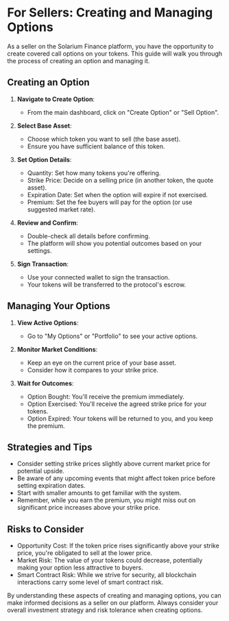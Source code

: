 # For Sellers: Creating and Managing Options

As a seller on the Solarium Finance platform, you have the opportunity to create covered call options on your tokens. This guide will walk you through the process of creating an option and managing it.

## Creating an Option

1. **Navigate to Create Option**:

   - From the main dashboard, click on "Create Option" or "Sell Option".

2. **Select Base Asset**:

   - Choose which token you want to sell (the base asset).
   - Ensure you have sufficient balance of this token.

3. **Set Option Details**:

   - Quantity: Set how many tokens you're offering.
   - Strike Price: Decide on a selling price (in another token, the quote asset).
   - Expiration Date: Set when the option will expire if not exercised.
   - Premium: Set the fee buyers will pay for the option (or use suggested market rate).

4. **Review and Confirm**:

   - Double-check all details before confirming.
   - The platform will show you potential outcomes based on your settings.

5. **Sign Transaction**:
   - Use your connected wallet to sign the transaction.
   - Your tokens will be transferred to the protocol's escrow.

## Managing Your Options

1. **View Active Options**:

   - Go to "My Options" or "Portfolio" to see your active options.

2. **Monitor Market Conditions**:

   - Keep an eye on the current price of your base asset.
   - Consider how it compares to your strike price.

3. **Wait for Outcomes**:
   - Option Bought: You'll receive the premium immediately.
   - Option Exercised: You'll receive the agreed strike price for your tokens.
   - Option Expired: Your tokens will be returned to you, and you keep the premium.

## Strategies and Tips

- Consider setting strike prices slightly above current market price for potential upside.
- Be aware of any upcoming events that might affect token price before setting expiration dates.
- Start with smaller amounts to get familiar with the system.
- Remember, while you earn the premium, you might miss out on significant price increases above your strike price.

## Risks to Consider

- Opportunity Cost: If the token price rises significantly above your strike price, you're obligated to sell at the lower price.
- Market Risk: The value of your tokens could decrease, potentially making your option less attractive to buyers.
- Smart Contract Risk: While we strive for security, all blockchain interactions carry some level of smart contract risk.

By understanding these aspects of creating and managing options, you can make informed decisions as a seller on our platform. Always consider your overall investment strategy and risk tolerance when creating options.
